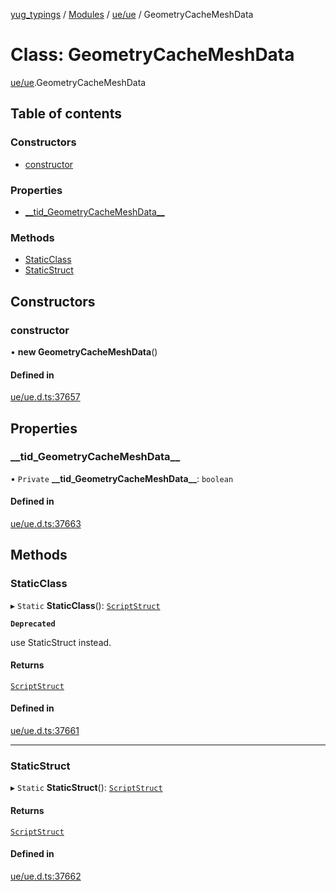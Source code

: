 [yug_typings](../README.md) / [Modules](../modules.md) / [ue/ue](../modules/ue_ue.md) / GeometryCacheMeshData

# Class: GeometryCacheMeshData

[ue/ue](../modules/ue_ue.md).GeometryCacheMeshData

## Table of contents

### Constructors

- [constructor](ue_ue.GeometryCacheMeshData.md#constructor)

### Properties

- [\_\_tid\_GeometryCacheMeshData\_\_](ue_ue.GeometryCacheMeshData.md#__tid_geometrycachemeshdata__)

### Methods

- [StaticClass](ue_ue.GeometryCacheMeshData.md#staticclass)
- [StaticStruct](ue_ue.GeometryCacheMeshData.md#staticstruct)

## Constructors

### constructor

• **new GeometryCacheMeshData**()

#### Defined in

[ue/ue.d.ts:37657](https://github.com/YugMetaverse/yug_typings/blob/25cad34/ue/ue.d.ts#L37657)

## Properties

### \_\_tid\_GeometryCacheMeshData\_\_

• `Private` **\_\_tid\_GeometryCacheMeshData\_\_**: `boolean`

#### Defined in

[ue/ue.d.ts:37663](https://github.com/YugMetaverse/yug_typings/blob/25cad34/ue/ue.d.ts#L37663)

## Methods

### StaticClass

▸ `Static` **StaticClass**(): [`ScriptStruct`](ue_ue.ScriptStruct.md)

**`Deprecated`**

use StaticStruct instead.

#### Returns

[`ScriptStruct`](ue_ue.ScriptStruct.md)

#### Defined in

[ue/ue.d.ts:37661](https://github.com/YugMetaverse/yug_typings/blob/25cad34/ue/ue.d.ts#L37661)

___

### StaticStruct

▸ `Static` **StaticStruct**(): [`ScriptStruct`](ue_ue.ScriptStruct.md)

#### Returns

[`ScriptStruct`](ue_ue.ScriptStruct.md)

#### Defined in

[ue/ue.d.ts:37662](https://github.com/YugMetaverse/yug_typings/blob/25cad34/ue/ue.d.ts#L37662)
